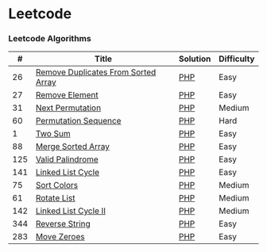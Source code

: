 # Leetcode
### Leetcode Algorithms
|#|Title|Solution|Difficulty|
|-|-----|--------|----------|
|26|[Remove Duplicates From Sorted Array](https://leetcode.com/problems/remove-duplicates-from-sorted-array/)|[PHP](https://github.com/pavel-mishinfz/algorithms-datastructures/blob/main/leetcode/php/remove-duplicates-from-sorted-array.php/)|Easy|
|27|[Remove Element](https://leetcode.com/problems/remove-element/)|[PHP](https://github.com/pavel-mishinfz/algorithms-datastructures/blob/main/leetcode/php/remove-element.php/)|Easy|
|31|[Next Permutation](https://leetcode.com/problems/next-permutation/)|[PHP](https://github.com/pavel-mishinfz/algorithms-datastructures/blob/main/leetcode/php/next-permutation.php/)|Medium|
|60|[Permutation Sequence](https://leetcode.com/problems/permutation-sequence/)|[PHP](https://github.com/pavel-mishinfz/algorithms-datastructures/blob/main/leetcode/php/permutation-sequence.php/)|Hard|
|1|[Two Sum](https://leetcode.com/problems/two-sum/)|[PHP](https://github.com/pavel-mishinfz/algorithms-datastructures/blob/main/leetcode/php/two-sum.php/)|Easy|
|88|[Merge Sorted Array](https://leetcode.com/problems/merge-sorted-array/)|[PHP](https://github.com/pavel-mishinfz/algorithms-datastructures/blob/main/leetcode/php/merge-sorted-array.php/)|Easy|
|125|[Valid Palindrome](https://leetcode.com/problems/valid-palindrome/)|[PHP](https://github.com/pavel-mishinfz/algorithms-datastructures/blob/main/leetcode/php/valid-palindrome.php/)|Easy|
|141|[Linked List Cycle](https://leetcode.com/problems/linked-list-cycle/)|[PHP](https://github.com/pavel-mishinfz/algorithms-datastructures/blob/main/leetcode/php/linked-list-cycle.php/)|Easy|
|75|[Sort Colors](https://leetcode.com/problems/sort-colors/)|[PHP](https://github.com/pavel-mishinfz/algorithms-datastructures/blob/main/leetcode/php/sort-colors.php/)|Medium|
|61|[Rotate List](https://leetcode.com/problems/rotate-list/)|[PHP](https://github.com/pavel-mishinfz/algorithms-datastructures/blob/main/leetcode/php/rotate-list.php/)|Medium|
|142|[Linked List Cycle II](https://leetcode.com/problems/linked-list-cycle-ii/)|[PHP](https://github.com/pavel-mishinfz/algorithms-datastructures/blob/main/leetcode/php/linked-list-cycle-ii.php/)|Medium|
|344|[Reverse String](https://leetcode.com/problems/reverse-string/)|[PHP](https://github.com/pavel-mishinfz/algorithms-datastructures/blob/main/leetcode/php/reverse-string.php/)|Easy|
|283|[Move Zeroes](https://leetcode.com/problems/move-zeroes/)|[PHP](https://github.com/pavel-mishinfz/algorithms-datastructures/blob/main/leetcode/php/move-zeroes.php/)|Easy|
